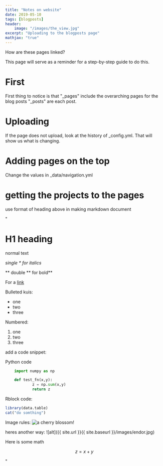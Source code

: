 ```yaml
---
title: "Notes on website"
date: 2019-05-10
tags: [blogposts]
header: 
	image: "/images/the_view.jpg"
excerpt: "Uploading to the blogposts page"
mathjax: "true"
---
```


How are these pages linked?

This page will serve as a reminder for a step-by-step guide to do this.  

# First
First thing to notice is that "_pages" include the overarching pages for the blog posts
"_posts" are each post.  


# Uploading
If the page does not upload, look at the history of _config.yml.  That will show us what is changing.

# Adding pages on the top
Change the values in _data/navigation.yml

# getting the projects to the pages
use format of heading above in making markdown document

"
# H1 heading

normal text

*single \* for italics*

** double \*\* for bold**


For a [link](http://charlesahlstrom.github.io)

Bulleted kuis:
* one
* two 
* three

Numbered:
1. one
2. two
3. three


add a code snippet:


Python code
```python
	import numpy as np

	def test_fn(x,y):
			z = np.sum(x,y)
			return z
```

Rblock code:
```r
library(data.table)
cat("do somthing")

```

Image rules:
<img src="{{ site.url }}{{ site.baseurl }}/images/cherry_blossom.jpg" alt="a cherry blossom!">

heres another way:
![alt]({{ site.url }}{{ site.baseurl }}/images/endor.jpg)


Here is some math

$$ z = x+y $$

"